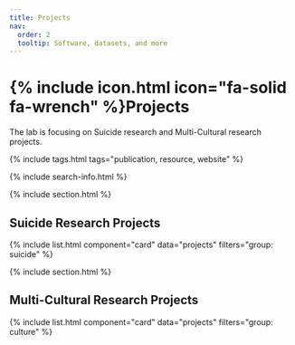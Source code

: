```yaml
---
title: Projects
nav:
  order: 2
  tooltip: Software, datasets, and more
---
```


# {% include icon.html icon="fa-solid fa-wrench" %}Projects

The lab is focusing on Suicide research and Multi-Cultural research projects.

{% include tags.html tags="publication, resource, website" %}

{% include search-info.html %}

{% include section.html %}

## Suicide Research Projects

{% include list.html component="card" data="projects" filters="group: suicide" %}

{% include section.html %}

## Multi-Cultural Research Projects

{% include list.html component="card" data="projects" filters="group: culture" %}
